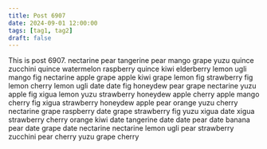 ```yaml
---
title: Post 6907
date: 2024-09-01 12:00:00
tags: [tag1, tag2]
draft: false
---
```

This is post 6907.
nectarine
pear
tangerine
pear
mango
grape
yuzu
quince
zucchini
quince
watermelon
raspberry
quince
kiwi
elderberry
lemon
ugli
mango
fig
nectarine
apple
grape
apple
kiwi
grape
lemon
fig
strawberry
fig
lemon
cherry
lemon
ugli
date
date
fig
honeydew
pear
grape
nectarine
yuzu
apple
fig
xigua
lemon
yuzu
strawberry
honeydew
apple
cherry
apple
mango
cherry
fig
xigua
strawberry
honeydew
apple
pear
orange
yuzu
cherry
nectarine
grape
raspberry
date
grape
strawberry
fig
yuzu
xigua
date
xigua
strawberry
cherry
orange
kiwi
date
tangerine
date
date
pear
date
banana
pear
date
grape
date
nectarine
nectarine
lemon
ugli
pear
strawberry
zucchini
pear
cherry
yuzu
grape
cherry
